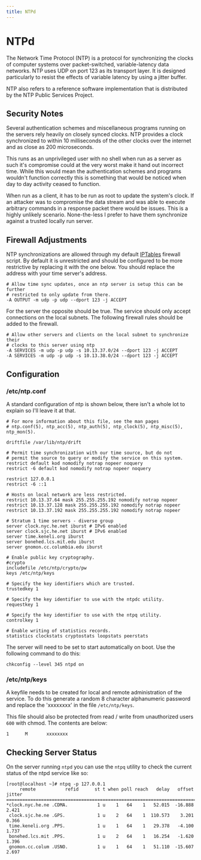 ```yaml
---
title: NTPd
---
```


# NTPd

The Network Time Protocol (NTP) is a protocol for synchronizing the clocks of
computer systems over packet-switched, variable-latency data networks. NTP uses
UDP on port 123 as its transport layer. It is designed particularly to resist
the effects of variable latency by using a jitter buffer.

NTP also refers to a reference software implementation that is distributed by
the NTP Public Services Project.

## Security Notes

Several authentication schemes and miscellaneous programs running on the
servers rely heavily on closely synced clocks. NTP provides a clock
synchronized to within 10 milliseconds of the other clocks over the internet
and as close as 200 microseconds.

This runs as an unprivileged user with no shell when run as a server as such
it's compromise could at the very worst make it hand out incorrect time. While
this would mean the authentication schemes and programs wouldn't function
correctly this is something that would be noticed when day to day activity
ceased to function.

When run as a client, it has to be run as root to update the system's clock. If
an attacker was to compromise the data stream and was able to execute arbitrary
commands in a response packet there would be issues. This is a highly unlikely
scenario. None-the-less I prefer to have them synchronize against a trusted
locally run server.

## Firewall Adjustments

NTP synchronizations are allowed through my default [IPTables][1] firewall
script. By default it is unrestricted and should be configured to be more
restrictive by replacing it with the one below. You should replace the address
with your time server's address.

```
# Allow time sync updates, once an ntp server is setup this can be further
# restricted to only update from there.
-A OUTPUT -m udp -p udp --dport 123 -j ACCEPT
```

For the server the opposite should be true. The service should only accept
connections on the local subnets. The following firewall rules should be added
to the firewall.

```
# Allow other servers and clients on the local subnet to synchronize their
# clocks to this server using ntp
-A SERVICES -m udp -p udp -s 10.13.37.0/24 --dport 123 -j ACCEPT
-A SERVICES -m udp -p udp -s 10.13.38.0/24 --dport 123 -j ACCEPT
```

## Configuration

### /etc/ntp.conf

A standard configuration of ntp is shown below, there isn't a whole lot to
explain so I'll leave it at that.

```
# For more information about this file, see the man pages
# ntp.conf(5), ntp_acc(5), ntp_auth(5), ntp_clock(5), ntp_misc(5), ntp_mon(5).

driftfile /var/lib/ntp/drift

# Permit time synchronization with our time source, but do not
# permit the source to query or modify the service on this system.
restrict default kod nomodify notrap nopeer noquery
restrict -6 default kod nomodify notrap nopeer noquery

restrict 127.0.0.1 
restrict -6 ::1

# Hosts on local network are less restricted.
restrict 10.13.37.64 mask 255.255.255.192 nomodify notrap nopeer
restrict 10.13.37.128 mask 255.255.255.192 nomodify notrap nopeer
restrict 10.13.37.192 mask 255.255.255.192 nomodify notrap nopeer

# Stratum 1 time servers - diverse group
server clock.nyc.he.net iburst # IPv6 enabled
server clock.sjc.he.net iburst # IPv6 enabled
server time.keneli.org iburst
server bonehed.lcs.mit.edu iburst
server gnomon.cc.columbia.edu iburst

# Enable public key cryptography.
#crypto
includefile /etc/ntp/crypto/pw
keys /etc/ntp/keys

# Specify the key identifiers which are trusted.
trustedkey 1

# Specify the key identifier to use with the ntpdc utility.
requestkey 1

# Specify the key identifier to use with the ntpq utility.
controlkey 1

# Enable writing of statistics records.
statistics clockstats cryptostats loopstats peerstats
```

The server will need to be set to start automatically on boot. Use the
following command to do this:

```
chkconfig --level 345 ntpd on
```

### /etc/ntp/keys

A keyfile needs to be created for local and remote administration of the
service. To do this generate a random 8 character alphanumeric password and
replace the 'xxxxxxxx' in the file `/etc/ntp/keys`.

This file should also be protected from read / write from unauthorized users
`600` with chmod. The contents are below:

```
1      M       xxxxxxxx
```

## Checking Server Status

On the server running `ntpd` you can use the `ntpq` utility to check the
current status of the ntpd service like so:

```
[root@localhost ~]# ntpq -p 127.0.0.1
     remote           refid      st t when poll reach   delay   offset  jitter
==============================================================================
*clock.nyc.he.ne .CDMA.           1 u    1   64    1   52.015  -16.888   2.421
 clock.sjc.he.ne .GPS.            1 u    2   64    1  110.573    3.201   0.366
 time.keneli.org .PPS.            1 u    1   64    1   29.378   -4.100   1.737
 bonehed.lcs.mit .PPS.            1 u    2   64    1   16.254   -1.620   1.396
 gnomon.cc.colum .USNO.           1 u    1   64    1   51.110  -15.607   2.697
```

[1]: ../iptables/

